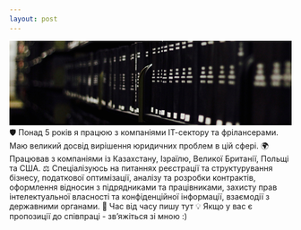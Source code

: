 ```yaml
---
layout: post
---
```

<img src="/images/fulls/01.jpg" class="fit image"> 🛡 Понад 5 років я працюю з компаніями ІТ-сектору та фрілансерами. Маю великий досвід вирішення юридичних проблем в цій сфері. 
🌍 Працював з компаніями із Казахстану, Ізраїлю, Великої Британії, Польщі та США. 
⚖ Спеціалізуюсь на питаннях реєстрації та структурування бізнесу, податкової оптимізації, аналізу та розробки контрактів, оформлення відносин з підрядниками та працівниками, захисту прав інтелектуальної власності та конфіденційної інформації, взаємодії з державними органами.
📑 Час від часу пишу тут
💡 Якщо у вас є пропозиції до співпраці - зв’яжіться зі мною :) 
